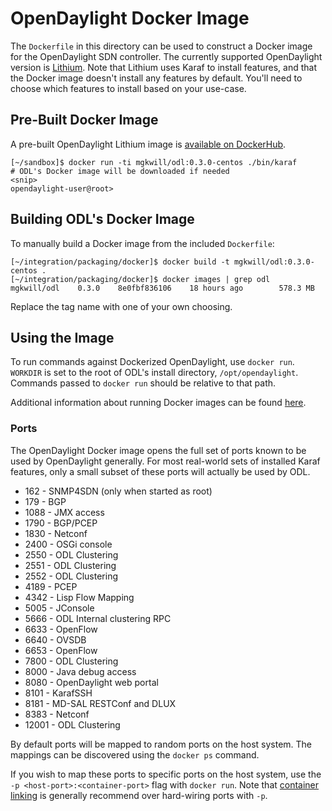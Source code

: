 # OpenDaylight Docker Image

The `Dockerfile` in this directory can be used to construct a Docker
image for the OpenDaylight SDN controller. The currently supported
OpenDaylight version is [Lithium][1]. Note that Lithium uses Karaf
to install features, and that the Docker image doesn't install any
features by default. You'll need to choose which features to install
based on your use-case.

## Pre-Built Docker Image

A pre-built OpenDaylight Lithium image is [available on DockerHub][2].

```
[~/sandbox]$ docker run -ti mgkwill/odl:0.3.0-centos ./bin/karaf
# ODL's Docker image will be downloaded if needed
<snip>
opendaylight-user@root>
```

## Building ODL's Docker Image

To manually build a Docker image from the included `Dockerfile`:

```
[~/integration/packaging/docker]$ docker build -t mgkwill/odl:0.3.0-centos .
[~/integration/packaging/docker]$ docker images | grep odl
mgkwill/odl    0.3.0    8e0fbf836106    18 hours ago        578.3 MB
```

Replace the tag name with one of your own choosing.

## Using the Image

To run commands against Dockerized OpenDaylight, use `docker run`. `WORKDIR`
is set to the root of ODL's install directory, `/opt/opendaylight`. Commands
passed to `docker run` should be relative to that path.

Additional information about running Docker images can be found [here][3].

### Ports

The OpenDaylight Docker image opens the full set of ports known to be used
by OpenDaylight generally. For most real-world sets of installed Karaf
features, only a small subset of these ports will actually be used by
ODL.

- 162 - SNMP4SDN (only when started as root)
- 179 - BGP
- 1088 - JMX access
- 1790 - BGP/PCEP
- 1830 - Netconf
- 2400 - OSGi console
- 2550 - ODL Clustering
- 2551 - ODL Clustering
- 2552 - ODL Clustering
- 4189 - PCEP
- 4342 - Lisp Flow Mapping
- 5005 - JConsole
- 5666 - ODL Internal clustering RPC
- 6633 - OpenFlow
- 6640 - OVSDB
- 6653 - OpenFlow
- 7800 - ODL Clustering
- 8000 - Java debug access
- 8080 - OpenDaylight web portal
- 8101 - KarafSSH
- 8181 - MD-SAL RESTConf and DLUX
- 8383 - Netconf
- 12001 - ODL Clustering

By default ports will be mapped to random ports on the host system. The
mappings can be discovered using the `docker ps` command.

If you wish to map these ports to specific ports on the host system, use
the `-p <host-port>:<container-port>` flag with `docker run`. Note that
[container linking][4] is generally recommend over hard-wiring ports with
`-p`.

[1]: https://www.opendaylight.org/software/downloads/lithium

[2]: https://registry.hub.docker.com/u/mgkwill/odl/

[3]: https://docs.docker.com/reference/run/

[4]: https://docs.docker.com/userguide/dockerlinks/
